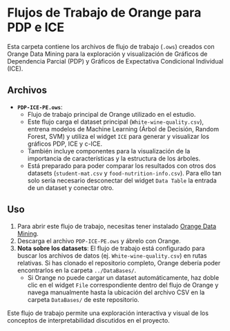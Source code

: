 # Flujos de Trabajo de Orange para PDP e ICE

Esta carpeta contiene los archivos de flujo de trabajo (`.ows`) creados con Orange Data Mining para la exploración y visualización de Gráficos de Dependencia Parcial (PDP) y Gráficos de Expectativa Condicional Individual (ICE).

## Archivos

* **`PDP-ICE-PE.ows`**:
    * Flujo de trabajo principal de Orange utilizado en el estudio.
    * Este flujo carga el dataset principal (`White-wine-quality.csv`), entrena modelos de Machine Learning (Árbol de Decisión, Random Forest, SVM) y utiliza el widget `ICE` para generar y visualizar los gráficos PDP, ICE y c-ICE.
    * También incluye componentes para la visualización de la importancia de características y la estructura de los árboles.
    * Está preparado para poder comparar los resultados con otros dos datasets (`student-mat.csv` y `food-nutrition-info.csv`). Para ello tan solo sería necesario desconectar del widget `Data Table` la entrada de un dataset y conectar otro.

## Uso

1.  Para abrir este flujo de trabajo, necesitas tener instalado [Orange Data Mining](https://orangedatamining.com/).
2.  Descarga el archivo `PDP-ICE-PE.ows` y ábrelo con Orange.
3.  **Nota sobre los datasets**: El flujo de trabajo está configurado para buscar los archivos de datos (ej. `White-wine-quality.csv`) en rutas relativas. Si has clonado el repositorio completo, Orange debería poder encontrarlos en la carpeta `../DataBases/`.
    * Si Orange no puede cargar un dataset automáticamente, haz doble clic en el widget `File` correspondiente dentro del flujo de Orange y navega manualmente hasta la ubicación del archivo CSV en la carpeta `DataBases/` de este repositorio.

Este flujo de trabajo permite una exploración interactiva y visual de los conceptos de interpretabilidad discutidos en el proyecto.
